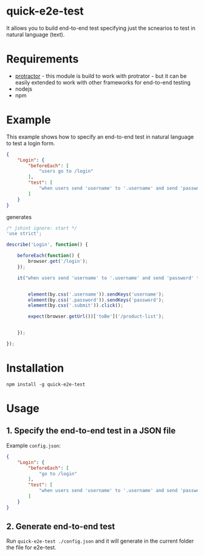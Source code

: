 quick-e2e-test
=========================

It allows you to build end-to-end test specifying just the scnearios to test in natural language (text).

# Requirements

* [protractor](http://angular.github.io/protractor/#/) - this module is build to work with protrator - but it can be easily extended to work with other frameworks for end-to-end testing
* nodejs
* npm

# Example

This example shows how to specify an end-to-end test in natural language to test a login form.

```json
{
	"Login": {
		"beforeEach": [
			"users go to /login"
		],
		"test": [
			"when users send 'username' to '.username' and send 'password' to '.password' and click on '.submit', then url is '/product-list'"
		]
	}
}
```

generates


```js
/* jshint ignore: start */
'use strict';

describe('Login', function() {

	beforeEach(function() {
		browser.get('/login');
	});

	it("when users send 'username' to '.username' and send 'password' to '.password' and click on '.submit', then url is '/product-list'", function() {


		element(by.css('.username')).sendKeys('username');
		element(by.css('.password')).sendKeys('password');
		element(by.css('.submit')).click();

		expect(browser.getUrl())['toBe']('/product-list');


	});

});
```



# Installation

`npm install -g quick-e2e-test`

# Usage

## 1. Specify the end-to-end test in a JSON file

Example `config.json`:

```json
{
	"Login": {
		"beforeEach": [
			"go to /login"
		],
		"test": [
			"when users send 'username' to '.username' and send 'password' to '.password' and click on '.submit', then url is '/product-list'"
		]
	}
}
```
## 2. Generate end-to-end test 

Run `quick-e2e-test ./config.json` and it will generate in the current folder the file for e2e-test.
